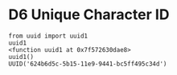 # D6 Unique Character ID

```
from uuid import uuid1
uuid1
<function uuid1 at 0x7f572630dae8>
uuid1()
UUID('624b6d5c-5b15-11e9-9441-bc5ff495c34d')
```
